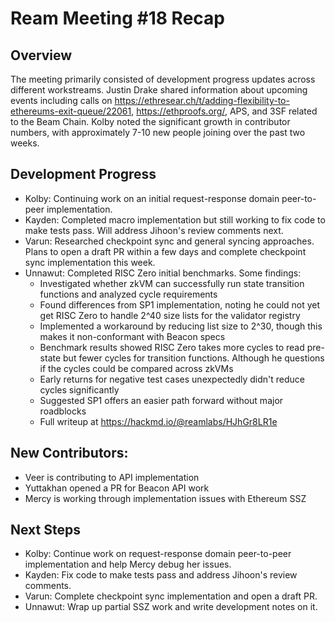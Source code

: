 # Ream Meeting #18 Recap

## Overview

The meeting primarily consisted of development progress updates across different workstreams. Justin Drake shared information about upcoming events including calls on https://ethresear.ch/t/adding-flexibility-to-ethereums-exit-queue/22061, https://ethproofs.org/, APS, and 3SF related to the Beam Chain. Kolby noted the significant growth in contributor numbers, with approximately 7-10 new people joining over the past two weeks.

## Development Progress

- Kolby: Continuing work on an initial request-response domain peer-to-peer implementation.
- Kayden: Completed macro implementation but still working to fix code to make tests pass. Will address Jihoon's review comments next.
- Varun: Researched checkpoint sync and general syncing approaches. Plans to open a draft PR within a few days and complete checkpoint sync implementation this week.
- Unnawut: Completed RISC Zero initial benchmarks. Some findings:
  - Investigated whether zkVM can successfully run state transition functions and analyzed cycle requirements
  - Found differences from SP1 implementation, noting he could not yet get RISC Zero to handle 2^40 size lists for the validator registry
  - Implemented a workaround by reducing list size to 2^30, though this makes it non-conformant with Beacon specs
  - Benchmark results showed RISC Zero takes more cycles to read pre-state but fewer cycles for transition functions. Although he questions if the cycles could be compared across zkVMs
  - Early returns for negative test cases unexpectedly didn't reduce cycles significantly
  - Suggested SP1 offers an easier path forward without major roadblocks
  - Full writeup at https://hackmd.io/@reamlabs/HJhGr8LR1e

## New Contributors:

- Veer is contributing to API implementation
- Yuttakhan opened a PR for Beacon API work
- Mercy is working through implementation issues with Ethereum SSZ

## Next Steps

- Kolby: Continue work on request-response domain peer-to-peer implementation and help Mercy debug her issues.
- Kayden: Fix code to make tests pass and address Jihoon's review comments.
- Varun: Complete checkpoint sync implementation and open a draft PR.
- Unnawut: Wrap up partial SSZ work and write development notes on it.

